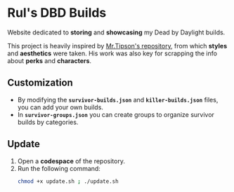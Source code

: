 # Rul's DBD Builds

Website dedicated to **storing** and **showcasing** my Dead by Daylight builds.

This project is heavily inspired by [Mr.Tipson's repository](https://github.com/MrTipson/otz-builds), from which **styles** and **aesthetics** were taken. His work was also key for scrapping the info about **perks** and **characters**.


## Customization

- By modifying the **`survivor-builds.json`** and **`killer-builds.json`** files, you can add your own builds.  
- In **`survivor-groups.json`** you can create groups to organize survivor builds by categories.


## Update

1. Open a **codespace** of the repository.  
2. Run the following command:  
   ```bash
   chmod +x update.sh ; ./update.sh

